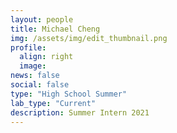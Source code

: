 ```yaml
---
layout: people
title: Michael Cheng
img: /assets/img/edit_thumbnail.png
profile:
  align: right
  image:
news: false
social: false
type: "High School Summer"
lab_type: "Current"
description: Summer Intern 2021
---
```

